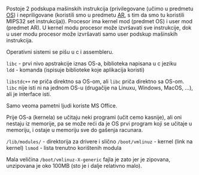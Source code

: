 Postoje 2 podskupa mašinskih instrukcija (privilegovane (učimo u predmetu [OS](https://github.com/mahirsuljic-fet/OS)) i nepriligovane (koristili smo u predmetu [AR](https://github.com/mahirsuljic-fet/AR), s tim da smo tu koristili MIPS32 set instrukcija)).
Procesor ima kernel mod (predmet OS) i user mod (predmet AR).
U kernel modu procesor može izvršavati sve instrukcije, dok u user modu procesor može izvršavati samo user podskup mašinskih instrukcija.

Operativni sistemi se pišu u c i assembleru.

`libc` - prvi nivo apstrakcije iznas OS-a, biblioteka napisana u c jeziku\
`ldd`  - komanda (ispisuje biblioteke koje aplikacija koristi)

`libstdc++` ne priča direktno sa OS-om, ali `libc` priča direktno sa OS-om.
`libc` nije isti ni na jednom OS-u (drugačije na Linuxu, Windows, MacOS, ...), ali je interface isti.

Samo veoma pametni ljudi koriste MS Office.

Prije OS-a (kernela) se učitaju neki programi (učit cemo kasnije), ali oni nestaju iz memorije, pa se može reći da je OS prvi program koji se učitaje u memoriju, i ostaje u memoriju sve do gašenja racunara.

`/lib/modules/` - direktorija za drivere i slično
`/boot/vmlinuz` - kernel (link na kernel)
`lsmod`         - lista trenutno korištenih modula

Mala veličina `/boot/vmlinuz-X-generic` fajla je zato jer je zipovana, unzipovana je oko 100MB (sto je i dalje relativno malo).
